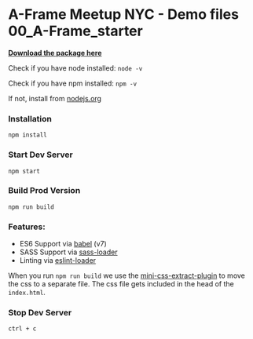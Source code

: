# A-Frame Meetup NYC - Demo files 00_A-Frame_starter  

[**Download the package here**](https://rawgit.com/roland-dubois/aframe-meetup-nyc/master/demos/00_A-Frame_starter.zip)

Check if you have node installed: `node -v`

Check if you have npm installed: `npm -v`

If not, install from [nodejs.org](https://nodejs.org/)


### Installation

```
npm install
```

### Start Dev Server

```
npm start
```

### Build Prod Version

```
npm run build
```

### Features:

* ES6 Support via [babel](https://babeljs.io/) (v7)
* SASS Support via [sass-loader](https://github.com/jtangelder/sass-loader)
* Linting via [eslint-loader](https://github.com/MoOx/eslint-loader)

When you run `npm run build` we use the [mini-css-extract-plugin](https://github.com/webpack-contrib/mini-css-extract-plugin) to move the css to a separate file. The css file gets included in the head of the `index.html`.

### Stop Dev Server

`ctrl + c`
